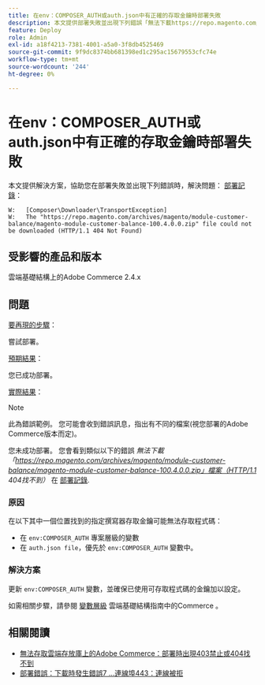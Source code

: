 ```yaml
---
title: 在env：COMPOSER_AUTH或auth.json中有正確的存取金鑰時部署失敗
description: 本文提供部署失敗並出現下列錯誤「無法下載https://repo.magento.com/archives/magento/module-customer-balance/magento-module-customer-balance-100.4.0.0.zip檔案(HTTP/1.1 404 Not Found)」時問題的解決方案。
feature: Deploy
role: Admin
exl-id: a18f4213-7381-4001-a5a0-3f8db4525469
source-git-commit: 9f9dc8374bb681398ed1c295ac15679553cfc74e
workflow-type: tm+mt
source-wordcount: '244'
ht-degree: 0%

---
```


# 在env：COMPOSER_AUTH或auth.json中有正確的存取金鑰時部署失敗

本文提供解決方案，協助您在部署失敗並出現下列錯誤時，解決問題： [部署記錄](/docs/commerce-cloud-service/user-guide/develop/test/log-locations#deploy-log)：

```
W:   [Composer\Downloader\TransportException]
W:   The "https://repo.magento.com/archives/magento/module-customer-balance/magento-module-customer-balance-100.4.0.0.zip" file could not be downloaded (HTTP/1.1 404 Not Found)
```

## 受影響的產品和版本

雲端基礎結構上的Adobe Commerce 2.4.x

## 問題

<u>要再現的步驟</u>：

嘗試部署。

<u>預期結果</u>：

您已成功部署。

<u>實際結果</u>：

>[!NOTE]
>
>此為錯誤範例。 您可能會收到錯誤訊息，指出有不同的檔案(視您部署的Adobe Commerce版本而定)。

您未成功部署。 您會看到類似以下的錯誤 *無法下載「https://repo.magento.com/archives/magento/module-customer-balance/magento-module-customer-balance-100.4.0.0.zip」檔案（HTTP/1.1 404找不到）* 在 [部署記錄](/docs/commerce-cloud-service/user-guide/develop/test/log-locations#deploy-log).

### 原因

在以下其中一個位置找到的指定撰寫器存取金鑰可能無法存取程式碼：

* 在 `env:COMPOSER_AUTH` 專案層級的變數
* 在 `auth.json file`，優先於 `env:COMPOSER_AUTH` 變數中。

### 解決方案

更新 `env:COMPOSER_AUTH` 變數，並確保已使用可存取程式碼的金鑰加以設定。

如需相關步驟，請參閱 [變數層級](https://experienceleague.adobe.com/en/docs/commerce-cloud-service/user-guide/configure/env/variable-levels) 雲端基礎結構指南中的Commerce 。

## 相關閱讀

* [無法存取雲端存放庫上的Adobe Commerce：部署時出現403禁止或404找不到](/docs/commerce-knowledge-base/kb/troubleshooting/deployment/magento-commerce-cloud-repo-could-not-be-accessed-403-forbidden-or-404-not-found-error-when-deploying.html)
* [部署錯誤：下載時發生錯誤7 ...連線埠443：連線被拒](/help/troubleshooting/deployment/deployment-error-downloading-connection-refused-adobe-commerce.md)

